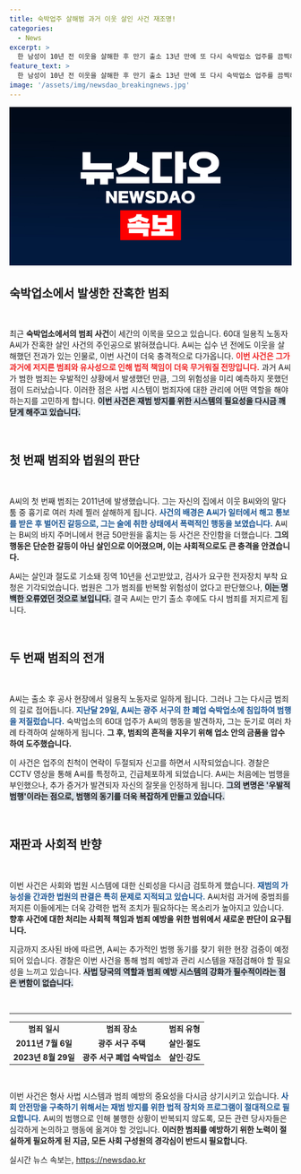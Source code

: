 ```yaml
---
title: 숙박업주 살해범 과거 이웃 살인 사건 재조명!
categories:
  - News
excerpt: >
  한 남성이 10년 전 이웃을 살해한 후 만기 출소 13년 만에 또 다시 숙박업소 업주를 끔찍하게 살해했다. 재판부의 우발적 범행 판단이 불러온 두 번째 비극에 충격이 커지고 있다. 과연 그의 진짜 범행 동기는 무엇일까?
feature_text: >
  한 남성이 10년 전 이웃을 살해한 후 만기 출소 13년 만에 또 다시 숙박업소 업주를 끔찍하게 살해했다. 재판부의 우발적 범행 판단이 불러온 두 번째 비극에 충격이 커지고 있다. 과연 그의 진짜 범행 동기는 무엇일까?
image: '/assets/img/newsdao_breakingnews.jpg'
---
```


<p><img src="/assets/img/newsdao_breakingnews.jpg" alt="ontimetimes 속보" /></p>

<h2 data-ke-size="size26">숙박업소에서 발생한 잔혹한 범죄</h2>

<p data-ke-size="size16">&nbsp;</p>

<p>최근 <b>숙박업소에서의 범죄 사건</b>이 세간의 이목을 모으고 있습니다. 60대 일용직 노동자 A씨가 잔혹한 살인 사건의 주인공으로 밝혀졌습니다. A씨는 십수 년 전에도 이웃을 살해했던 전과가 있는 인물로, 이번 사건이 더욱 충격적으로 다가옵니다. <b><span style="color: #ee2323;">이번 사건은 그가 과거에 저지른 범죄와 유사성으로 인해 법적 책임이 더욱 무거워질 전망입니다.</span></b> 과거 A씨가 범한 범죄는 우발적인 상황에서 발생했던 만큼, 그의 위험성을 미리 예측하지 못했던 점이 드러났습니다. 이러한 점은 사법 시스템이 범죄자에 대한 관리에 어떤 역할을 해야 하는지를 고민하게 합니다. <b><span style="background-color: #21538527;">이번 사건은 재범 방지를 위한 시스템의 필요성을 다시금 깨닫게 해주고 있습니다.</span></b></p>

<p data-ke-size="size16">&nbsp;</p>

<h2 data-ke-size="size26">첫 번째 범죄와 법원의 판단</h2>

<p data-ke-size="size16">&nbsp;</p>

<p>A씨의 첫 번째 범죄는 2011년에 발생했습니다. 그는 자신의 집에서 이웃 B씨와의 말다툼 중 흉기로 여러 차례 찔러 살해하게 됩니다. <b><span style="color: #1a5490;">사건의 배경은 A씨가 일터에서 해고 통보를 받은 후 벌어진 갈등으로, 그는 술에 취한 상태에서 폭력적인 행동을 보였습니다.</span></b> A씨는 B씨의 바지 주머니에서 현금 50만원을 훔치는 등 사건은 잔인함을 더했습니다. <b><span style="ee2323;">그의 행동은 단순한 갈등이 아닌 살인으로 이어졌으며, 이는 사회적으로도 큰 충격을 안겼습니다.</span></b></p>

<p>A씨는 살인과 절도로 기소돼 징역 10년을 선고받았고, 검사가 요구한 전자장치 부착 요청은 기각되었습니다. 법원은 그가 범죄를 반복할 위험성이 없다고 판단했으나, <b><span style="background-color: #21538527;">이는 명백한 오류였던 것으로 보입니다.</span></b> 결국 A씨는 만기 출소 후에도 다시 범죄를 저지르게 됩니다.</p>

<p data-ke-size="size16">&nbsp;</p>

<h2 data-ke-size="size26">두 번째 범죄의 전개</h2>

<p data-ke-size="size16">&nbsp;</p>

<p>A씨는 출소 후 공사 현장에서 일용직 노동자로 일하게 됩니다. 그러나 그는 다시금 범죄의 길로 접어듭니다. <b><span style="color: #1a5490;">지난달 29일, A씨는 광주 서구의 한 폐업 숙박업소에 침입하여 범행을 저질렀습니다.</span></b> 숙박업소의 60대 업주가 A씨의 행동을 발견하자, 그는 둔기로 여러 차례 타격하여 살해하게 됩니다. <b><span style="ee2323;">그 후, 범죄의 흔적을 지우기 위해 업소 안의 금품을 압수하여 도주했습니다.</span></b></p>

<p>이 사건은 업주의 친척이 연락이 두절되자 신고를 하면서 시작되었습니다. 경찰은 CCTV 영상을 통해 A씨를 특정하고, 긴급체포하게 되었습니다. A씨는 처음에는 범행을 부인했으나, 추가 증거가 발견되자 자신의 잘못을 인정하게 됩니다. <b><span style="background-color: #21538527;">그의 변명은 '우발적 범행'이라는 점으로, 범행의 동기를 더욱 복잡하게 만들고 있습니다.</span></b></p>

<p data-ke-size="size16">&nbsp;</p>

<h2 data-ke-size="size26">재판과 사회적 반향</h2>

<p data-ke-size="size16">&nbsp;</p>

<p>이번 사건은 사회와 법원 시스템에 대한 신뢰성을 다시금 검토하게 했습니다. <b><span style="color: #1a5490;">재범의 가능성을 간과한 법원의 판결은 특히 문제로 지적되고 있습니다.</span></b> A씨처럼 과거에 중범죄를 저지른 이들에게는 더욱 강력한 법적 조치가 필요하다는 목소리가 높아지고 있습니다. <b><span style="ee2323;">향후 사건에 대한 처리는 사회적 책임과 범죄 예방을 위한 범위에서 새로운 판단이 요구됩니다.</span></b></p>

<p>지금까지 조사된 바에 따르면, A씨는 추가적인 범행 동기를 찾기 위한 현장 검증이 예정되어 있습니다. 경찰은 이번 사건을 통해 범죄 예방과 관리 시스템을 재점검해야 할 필요성을 느끼고 있습니다. <b><span style="background-color: #21538527;">사법 당국의 역할과 범죄 예방 시스템의 강화가 필수적이라는 점은 변함이 없습니다.</span></b></p>

<p data-ke-size="size16">&nbsp;</p>

<hr />

<table>
    <tr>
        <td style="text-align: center; height: 17px;"><b>범죄 일시</b></td>
        <td style="text-align: center; height: 17px;"><b>범죄 장소</b></td>
        <td style="text-align: center; height: 17px;"><b>범죄 유형</b></td>
    </tr>
    <tr>
        <td style="text-align: center; height: 17px;"><b>2011년 7월 6일</b></td>
        <td style="text-align: center; height: 17px;"><b>광주 서구 주택</b></td>
        <td style="text-align: center; height: 17px;"><b>살인·절도</b></td>
    </tr>
    <tr>
        <td style="text-align: center; height: 17px;"><b>2023년 8월 29일</b></td>
        <td style="text-align: center; height: 17px;"><b>광주 서구 폐업 숙박업소</b></td>
        <td style="text-align: center; height: 17px;"><b>살인·강도</b></td>
    </tr>
</table>

<p data-ke-size="size16">&nbsp;</p>

<p>이번 사건은 형사 사법 시스템과 범죄 예방의 중요성을 다시금 상기시키고 있습니다. <b><span style="color: #1a5490;">사회 안전망을 구축하기 위해서는 재범 방지를 위한 법적 장치와 프로그램이 절대적으로 필요합니다.</span></b> A씨의 범행으로 인해 불행한 상황이 반복되지 않도록, 모든 관련 당사자들은 심각하게 논의하고 행동에 옮겨야 할 것입니다. <b><span style="ee2323;">이러한 범죄를 예방하기 위한 노력이 절실하게 필요하게 된 지금, 모든 사회 구성원의 경각심이 반드시 필요합니다.</span></b></p>
실시간 뉴스 속보는, <a href="https://newsdao.kr" rel="dofollow">https://newsdao.kr</a>


